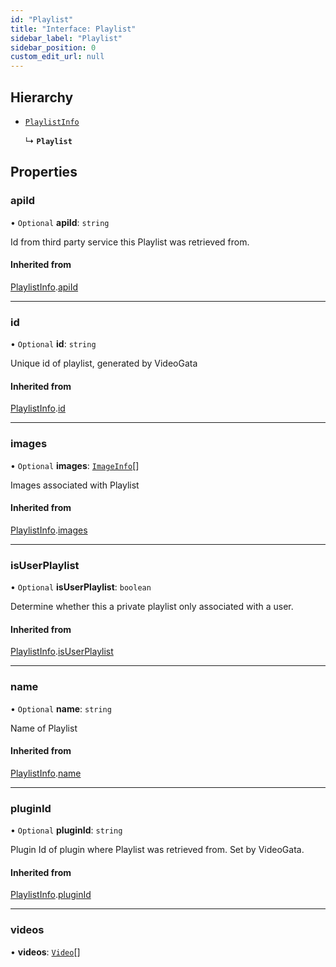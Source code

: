 ```yaml
---
id: "Playlist"
title: "Interface: Playlist"
sidebar_label: "Playlist"
sidebar_position: 0
custom_edit_url: null
---
```


## Hierarchy

- [`PlaylistInfo`](PlaylistInfo.md)

  ↳ **`Playlist`**

## Properties

### apiId

• `Optional` **apiId**: `string`

Id from third party service this Playlist was retrieved from.

#### Inherited from

[PlaylistInfo](PlaylistInfo.md).[apiId](PlaylistInfo.md#apiid)

___

### id

• `Optional` **id**: `string`

Unique id of playlist, generated by VideoGata

#### Inherited from

[PlaylistInfo](PlaylistInfo.md).[id](PlaylistInfo.md#id)

___

### images

• `Optional` **images**: [`ImageInfo`](ImageInfo.md)[]

Images associated with Playlist

#### Inherited from

[PlaylistInfo](PlaylistInfo.md).[images](PlaylistInfo.md#images)

___

### isUserPlaylist

• `Optional` **isUserPlaylist**: `boolean`

Determine whether this a private playlist only associated with a user.

#### Inherited from

[PlaylistInfo](PlaylistInfo.md).[isUserPlaylist](PlaylistInfo.md#isuserplaylist)

___

### name

• `Optional` **name**: `string`

Name of Playlist

#### Inherited from

[PlaylistInfo](PlaylistInfo.md).[name](PlaylistInfo.md#name)

___

### pluginId

• `Optional` **pluginId**: `string`

Plugin Id of plugin where Playlist was retrieved from. Set by VideoGata.

#### Inherited from

[PlaylistInfo](PlaylistInfo.md).[pluginId](PlaylistInfo.md#pluginid)

___

### videos

• **videos**: [`Video`](Video.md)[]
